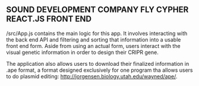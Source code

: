 ## SOUND DEVELOPMENT COMPANY FLY CYPHER REACT.JS FRONT END

/src/App.js contains the main logic for this app. It involves interacting with the back end API and filtering and sorting that information into a usable front end form. Aside from using an actual form, users interact with the visual genetic information in order to design their CRIPR gene. 

The application also allows users to download their finalized information in .ape format, a format designed exclusively for one program tha allows users to do plasmid editing: http://jorgensen.biology.utah.edu/wayned/ape/.
